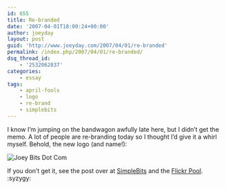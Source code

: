 ```yaml
---
id: 655
title: Re-branded
date: '2007-04-01T18:00:24+00:00'
author: joeyday
layout: post
guid: 'http://www.joeyday.com/2007/04/01/re-branded'
permalink: /index.php/2007/04/01/re-branded/
dsq_thread_id:
    - '2532062837'
categories:
    - essay
tags:
    - april-fools
    - logo
    - re-brand
    - simplebits
---
```


I know I’m jumping on the bandwagon awfully late here, but I didn’t get the memo. A lot of people are re-branding today so I thought I’d give it a whirl myself. Behold, the new logo (and name!):

![Joey Bits Dot Com](/wp-content/themes/syzygy/images/joeydaycom-aprilfools07.png)

If you don’t get it, see the post over at [SimpleBits](http://www.simplebits.com/notebook/2007/04/01/simplefools.html) and the [Flickr Pool](http://www.flickr.com/groups/simplefools/pool/). :syzygy: